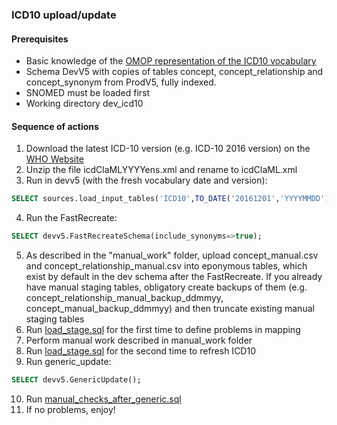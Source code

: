 ### ICD10 upload/update

#### Prerequisites
- Basic knowledge of the [OMOP representation of the ICD10 vocabulary](https://www.ohdsi.org/web/wiki/doku.php?id=documentation:vocabulary:icd10)
- Schema DevV5 with copies of tables concept, concept_relationship and concept_synonym from ProdV5, fully indexed.
- SNOMED must be loaded first
- Working directory dev_icd10

#### Sequence of actions
1. Download the latest ICD-10 version (e.g. ICD-10 2016 version) on the [WHO Website](http://apps.who.int/classifications/apps/icd/ClassificationDownload/DLArea/Download.aspx) 
2. Unzip the file icdClaMLYYYYens.xml and rename to icdClaML.xml
3. Run in devv5 (with the fresh vocabulary date and version): 
```sql
SELECT sources.load_input_tables('ICD10',TO_DATE('20161201','YYYYMMDD'),'2016 Release');
```
4. Run the FastRecreate:
```sql
SELECT devv5.FastRecreateSchema(include_synonyms=>true); 
```
5. As described in the "manual_work" folder, upload concept_manual.csv and concept_relationship_manual.csv into eponymous tables, which exist by default in the dev schema after  the FastRecreate. If you already have manual staging tables, obligatory create backups of them (e.g. concept_relationship_manual_backup_ddmmyy, concept_manual_backup_ddmmyy) and then truncate existing manual staging tables
6. Run [load_stage.sql](https://github.com/OHDSI/Vocabulary-v5.0/blob/icd10-documentation/ICD10/load_stage.sql) for the first time to define problems in mapping
7. Perform manual work described in manual_work folder
8. Run [load_stage.sql](https://github.com/OHDSI/Vocabulary-v5.0/blob/icd10-documentation/ICD10/load_stage.sql) for the second time to refresh ICD10
9. Run generic_update: 
```sql
SELECT devv5.GenericUpdate();
```
10. Run [manual_checks_after_generic.sql](https://github.com/OHDSI/Vocabulary-v5.0/blob/master/working/manual_checks_after_generic.sql)
11. If no problems, enjoy!
